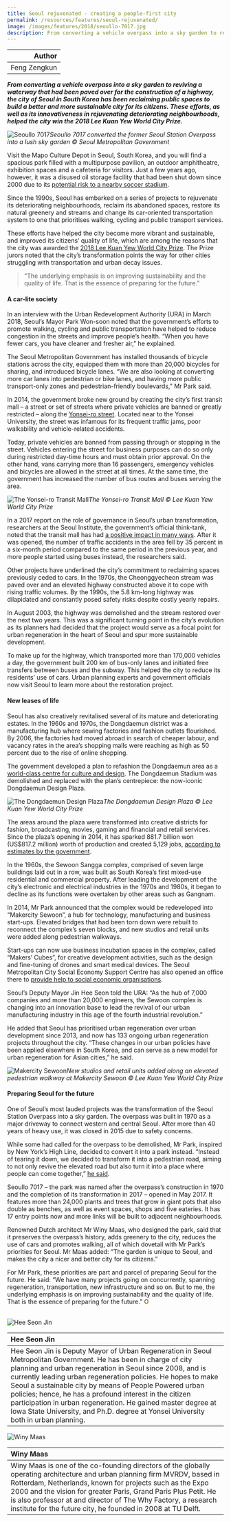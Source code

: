 ```yaml
---
title: Seoul rejuvenated - creating a people-first city
permalink: /resources/features/seoul-rejuvenated/
image: /images/features/2018/seoullo-7017.jpg
description: From converting a vehicle overpass into a sky garden to reviving a waterway that had been paved over for the construction of a highway, the city of Seoul in South Korea has been reclaiming public spaces to build a better and more sustainable city for its citizens. These efforts, as well as its innovativeness in rejuvenating deteriorating neighbourhoods, helped the city win the 2018 Lee Kuan Yew World City Prize.  
---
```


| Author |
|---:|
| Feng Zengkun |

***From converting a vehicle overpass into a sky garden to reviving a waterway that had been paved over for the construction of a highway, the city of Seoul in South Korea has been reclaiming public spaces to build a better and more sustainable city for its citizens. These efforts, as well as its innovativeness in rejuvenating deteriorating neighbourhoods, helped the city win the 2018 Lee Kuan Yew World City Prize.***

![Seoullo 7017](/images/features/2018/seoullo-7017.jpg/)*Seoullo 7017 converted the former Seoul Station Overpass into a lush sky garden © Seoul Metropolitan Government*

Visit the Mapo Culture Depot in Seoul, South Korea, and you will find a spacious park filled with a multipurpose pavilion, an outdoor amphitheatre, exhibition spaces and a cafeteria for visitors. Just a few years ago, however, it was a disused oil storage facility that had been shut down since 2000 due to its [potential risk to a nearby soccer stadium](http://english.seoul.go.kr/wp-content/uploads/2015/10/White-Paper-on-Conflict-Management-of-Seoul.pdfhttp://www.koreaherald.com/view.php?ud=20171130000686).

Since the 1990s, Seoul has embarked on a series of projects to rejuvenate its deteriorating neighbourhoods, reclaim its abandoned spaces, restore its natural greenery and streams and change its car-oriented transportation system to one that prioritises walking, cycling and public transport services.

These efforts have helped the city become more vibrant and sustainable, and improved its citizens’ quality of life, which are among the reasons that the city was awarded the [2018 Lee Kuan Yew World City Prize](/laureates/2018/laureate/). The Prize jurors noted that the city’s transformation points the way for other cities struggling with transportation and urban decay issues.

> “The underlying emphasis is on improving sustainability and the quality of life. That is the essence of preparing for the future.”

#### **A car-lite society**

In an interview with the Urban Redevelopment Authority (URA) in March 2018, Seoul’s Mayor Park Won-soon noted that the government’s efforts to promote walking, cycling and public transportation have helped to reduce congestion in the streets and improve people’s health. “When you have fewer cars, you have cleaner and fresher air,” he explained.

The Seoul Metropolitan Government has installed thousands of bicycle stations across the city, equipped them with more than 20,000 bicycles for sharing, and introduced bicycle lanes. “We are also looking at converting more car lanes into pedestrian or bike lanes, and having more public transport-only zones and pedestrian-friendly boulevards,” Mr Park said.

In 2014, the government broke new ground by creating the city’s first transit mall – a street or set of streets where private vehicles are banned or greatly restricted – along the [Yonsei-ro street](http://english.seoul.go.kr/opening-of-sinchon-yonsei-ro-seouls-first-transit-mall/). Located near to the Yonsei University, the street was infamous for its frequent traffic jams, poor walkability and vehicle-related accidents.

Today, private vehicles are banned from passing through or stopping in the street. Vehicles entering the street for business purposes can do so only during restricted day-time hours and must obtain prior approval. On the other hand, vans carrying more than 16 passengers, emergency vehicles and bicycles are allowed in the street at all times. At the same time, the government has increased the number of bus routes and buses serving the area.

![The Yonsei-ro Transit Mall](/images/features/2018/yonsei-ro.jpg/)*The Yonsei-ro Transit Mall © Lee Kuan Yew World City Prize*

In a 2017 report on the role of governance in Seoul’s urban transformation, researchers at the Seoul Institute, the government’s official think-tank, noted that the transit mall has had [a positive impact in many ways](http://global.si.re.kr/content/role-governance-urban-transformation-seoul). After it was opened, the number of traffic accidents in the area fell by 35 percent in a six-month period compared to the same period in the previous year, and more people started using buses instead, the researchers said.

Other projects have underlined the city’s commitment to reclaiming spaces previously ceded to cars. In the 1970s, the Cheonggyecheon stream was paved over and an elevated highway constructed above it to cope with rising traffic volumes. By the 1990s, the 5.8 km-long highway was dilapidated and constantly posed safety risks despite costly yearly repairs.

In August 2003, the highway was demolished and the stream restored over the next two years. This was a significant turning point in the city’s evolution as its planners had decided that the project would serve as a focal point for urban regeneration in the heart of Seoul and spur more sustainable development.

To make up for the highway, which transported more than 170,000 vehicles a day, the government built 200 km of bus-only lanes and initiated free transfers between buses and the subway. This helped the city to reduce its residents’ use of cars. Urban planning experts and government officials now visit Seoul to learn more about the restoration project.

#### **New leases of life**

Seoul has also creatively revitalised several of its mature and deteriorating estates. In the 1960s and 1970s, the Dongdaemun district was a manufacturing hub where sewing factories and fashion outlets flourished. By 2006, the factories had moved abroad in search of cheaper labour, and vacancy rates in the area’s shopping malls were reaching as high as 50 percent due to the rise of online shopping.

The government developed a plan to refashion the Dongdaemun area as a [world-class centre for culture and design](http://english.seoul.go.kr/dongdaemun-design-plaza-koreas-design-mecca/). The Dongdaemun Stadium was demolished and replaced with the plan’s centrepiece: the now-iconic Dongdaemun Design Plaza.

![The Dongdaemun Design Plaza](/images/features/2018/ddp.jpg/)*The Dongdaemun Design Plaza © Lee Kuan Yew World City Prize*

The areas around the plaza were transformed into creative districts for fashion, broadcasting, movies, gaming and financial and retail services. Since the plaza’s opening in 2014, it has sparked 881.7 billion won (US$817.2 million) worth of production and created 5,129 jobs, [according to estimates by the government](http://urbansdgplatform.org/profile/profile_caseView_detail.msc?no_case=195).

In the 1960s, the Sewoon Sangga complex, comprised of seven large buildings laid out in a row, was built as South Korea’s first mixed-use residential and commercial property. After leading the development of the city’s electronic and electrical industries in the 1970s and 1980s, it began to decline as its functions were overtaken by other areas such as Gangnam.

In 2014, Mr Park announced that the complex would be redeveloped into “Makercity Sewoon”, a hub for technology, manufacturing and business start-ups. Elevated bridges that had been torn down were rebuilt to reconnect the complex’s seven blocks, and new studios and retail units were added along pedestrian walkways.

Start-ups can now use business incubation spaces in the complex, called “Makers’ Cubes”, for creative development activities, such as the design and fine-tuning of drones and smart medical devices. The Seoul Metropolitan City Social Economy Support Centre has also opened an office there to [provide help to social economic organisations](http://english.seoul.go.kr/sewoon-shopping-center-leads-4th-industrial-revolution/).

Seoul’s Deputy Mayor Jin Hee Seon told the URA: “As the hub of 7,000 companies and more than 20,000 engineers, the Sewoon complex is changing into an innovation base to lead the revival of our urban manufacturing industry in this age of the fourth industrial revolution.”

He added that Seoul has prioritised urban regeneration over urban development since 2013, and now has 133 ongoing urban regeneration projects throughout the city. “These changes in our urban policies have been applied elsewhere in South Korea, and can serve as a new model for urban regeneration for Asian cities,” he said.

![Makercity Sewoon](/images/features/2018/sewoon-makercity.jpg/)*New studios and retail units added along an elevated pedestrian walkway at Makercity Sewoon © Lee Kuan Yew World City Prize*

#### **Preparing Seoul for the future**

One of Seoul’s most lauded projects was the transformation of the Seoul Station Overpass into a sky garden. The overpass was built in 1970 as a major driveway to connect western and central Seoul. After more than 40 years of heavy use, it was closed in 2015 due to safety concerns.

While some had called for the overpass to be demolished, Mr Park, inspired by New York’s High Line, decided to convert it into a park instead. “Instead of tearing it down, we decided to transform it into a pedestrian road, aiming to not only revive the elevated road but also turn it into a place where people can come together,” [he said](https://www.straitstimes.com/asia/east-asia/say-hello-to-new-sky-park-seoullo).

Seoullo 7017 – the park was named after the overpass’s construction in 1970 and the completion of its transformation in 2017 – opened in May 2017. It features more than 24,000 plants and trees that grow in giant pots that also double as benches, as well as event spaces, shops and five eateries. It has 17 entry points now and more links will be built to adjacent neighbourhoods.

Renowned Dutch architect Mr Winy Maas, who designed the park, said that it preserves the overpass’s history, adds greenery to the city, reduces the use of cars and promotes walking, all of which dovetail with Mr Park’s priorities for Seoul. Mr Maas added: “The garden is unique to Seoul, and makes the city a nicer and better city for its citizens.”

For Mr Park, these priorities are part and parcel of preparing Seoul for the future. He said: “We have many projects going on concurrently, spanning regeneration, transportation, new infrastructure and so on. But to me, the underlying emphasis is on improving sustainability and the quality of life. That is the essence of preparing for the future.” **<font color="#967942">O</font>**

<br>

<div style="width:150px"><img src="/images/features/2019/hee-seon-jin.png" alt="Hee Seon Jin" /></div>

| **Hee Seon Jin** |
|:---|
| Hee Seon Jin is Deputy Mayor of Urban Regeneration in Seoul Metropolitan Government. He has been in charge of city planning and urban regeneration in Seoul since 2008, and is currently leading urban regeneration policies. He hopes to make Seoul a sustainable city by means of People Powered urban policies; hence, he has a profound interest in the citizen participation in urban regeneration. He gained master degree at Iowa State University, and Ph.D. degree at Yonsei University both in urban planning. |

<div style="width:150px"><img src="/images/features/2018/winy-maas.png" alt="Winy Maas" /></div>

| **Winy Maas** |
|:---|
| Winy Maas is one of the co-founding directors of the globally operating architecture and urban planning firm MVRDV, based in Rotterdam, Netherlands, known for projects such as the Expo 2000 and the vision for greater Paris, Grand Paris Plus Petit. He is also professor at and director of The Why Factory, a research institute for the future city, he founded in 2008 at TU Delft. |
